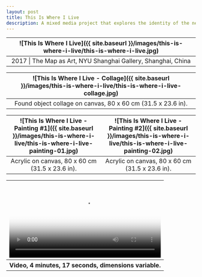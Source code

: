 ```yaml
---
layout: post
title: This Is Where I Live
description: A mixed media project that explores the identity of the neightborhood I live in.
---
```


![This Is Where I Live]({{ site.baseurl }}/images/this-is-where-i-live/this-is-where-i-live.jpg) |
:----------: |
2017 \| The Map as Art, NYU Shanghai Gallery, Shanghai, China |

![This Is Where I Live - Collage]({{ site.baseurl }}/images/this-is-where-i-live/this-is-where-i-live-collage.jpg) |
:----------: |
Found object collage on canvas, 80 x 60 cm (31.5 x 23.6 in). |

![This Is Where I Live - Painting #1]({{ site.baseurl }}/images/this-is-where-i-live/this-is-where-i-live-painting-01.jpg) | ![This Is Where I Live - Painting #2]({{ site.baseurl }}/images/this-is-where-i-live/this-is-where-i-live-painting-02.jpg)
:----------: | :----------:
Acrylic on canvas, 80 x 60 cm (31.5 x 23.6 in). | Acrylic on canvas, 80 x 60 cm (31.5 x 23.6 in).

<table style="width: 100%;">
  <thead><tr><th>
    <video controls width="100%" preload="auto" poster="{{ site.baseurl }}/images/this-is-where-i-live/this-is-where-i-live-video.jpg">
      <source src="{{ site.baseurl }}/images/this-is-where-i-live/this-is-where-i-live-video.mp4" type='video/mp4'>
    </video>
  </th></tr></thead>
  <tbody><tr style="text-align: center;"><th>
    Video, 4 minutes, 17 seconds, dimensions variable.
  </th></tr></tbody>
</table>
